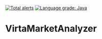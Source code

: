 [![Total alerts](https://img.shields.io/lgtm/alerts/g/cobr123/VirtaMarketAnalyzer.svg?logo=lgtm&logoWidth=18)](https://lgtm.com/projects/g/cobr123/VirtaMarketAnalyzer/alerts/) [![Language grade: Java](https://img.shields.io/lgtm/grade/java/g/cobr123/VirtaMarketAnalyzer.svg?logo=lgtm&logoWidth=18)](https://lgtm.com/projects/g/cobr123/VirtaMarketAnalyzer/context:java)
# VirtaMarketAnalyzer

